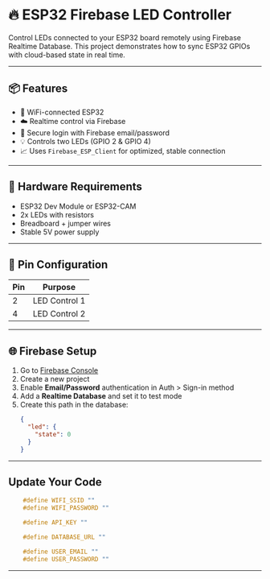 # 🔥 ESP32 Firebase LED Controller

Control LEDs connected to your ESP32 board remotely using Firebase Realtime Database. This project demonstrates how to sync ESP32 GPIOs with cloud-based state in real time.

---

## 📦 Features

- 🔌 WiFi-connected ESP32
- ☁️ Realtime control via Firebase
- 🔄 Secure login with Firebase email/password
- 💡 Controls two LEDs (GPIO 2 & GPIO 4)
- 📈 Uses `Firebase_ESP_Client` for optimized, stable connection

---

## 🧰 Hardware Requirements

- ESP32 Dev Module or ESP32-CAM
- 2x LEDs with resistors
- Breadboard + jumper wires
- Stable 5V power supply

---

## 🔧 Pin Configuration

| Pin | Purpose       |
|-----|---------------|
| 2   | LED Control 1 |
| 4   | LED Control 2 |

---

## 🌐 Firebase Setup

1. Go to [Firebase Console](https://console.firebase.google.com/)
2. Create a new project
3. Enable **Email/Password** authentication in Auth > Sign-in method
4. Add a **Realtime Database** and set it to test mode
5. Create this path in the database:
   ```json
   {
     "led": {
       "state": 0
     }
   }
   ```
---
## Update Your Code
```cpp
    #define WIFI_SSID ""
    #define WIFI_PASSWORD ""

    #define API_KEY ""

    #define DATABASE_URL "" 

    #define USER_EMAIL ""
    #define USER_PASSWORD ""
```   
---